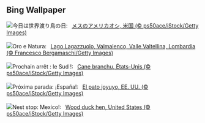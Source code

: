 ## Bing Wallpaper
![](https://www.bing.com/th?id=OHR.WoodDuckHen_JA-JP7933266501_UHD.jpg&w=1000)今日は世界渡り鳥の日:&nbsp;&ensp;[メスのアメリカオシ, 米国 (© ps50ace/iStock/Getty Images)](https://www.bing.com/th?id=OHR.WoodDuckHen_JA-JP7933266501_UHD.jpg)
<br><br/>
![](https://www.bing.com/th?id=OHR.LagoLagazuolo_IT-IT9428871019_UHD.jpg&w=1000)Oro e Natura:&nbsp;&ensp;[Lago Lagazzuolo, Valmalenco, Valle Valtellina, Lombardia (© Francesco Bergamaschi/Getty Images)](https://www.bing.com/th?id=OHR.LagoLagazuolo_IT-IT9428871019_UHD.jpg)
<br><br/>
![](https://www.bing.com/th?id=OHR.WoodDuckHen_FR-FR2128757864_UHD.jpg&w=1000)Prochain arrêt : le Sud !:&nbsp;&ensp;[Cane branchu, États-Unis (© ps50ace/iStock/Getty Images)](https://www.bing.com/th?id=OHR.WoodDuckHen_FR-FR2128757864_UHD.jpg)
<br><br/>
![](https://www.bing.com/th?id=OHR.WoodDuckHen_ES-ES1058654365_UHD.jpg&w=1000)Próxima parada: ¡España!:&nbsp;&ensp;[El pato joyuyo, EE. UU. (© ps50ace/iStock/Getty Images)](https://www.bing.com/th?id=OHR.WoodDuckHen_ES-ES1058654365_UHD.jpg)
<br><br/>
![](https://www.bing.com/th?id=OHR.WoodDuckHen_EN-GB5445479640_UHD.jpg&w=1000)Nest stop: Mexico!:&nbsp;&ensp;[Wood duck hen, United States (© ps50ace/iStock/Getty Images)](https://www.bing.com/th?id=OHR.WoodDuckHen_EN-GB5445479640_UHD.jpg)
<br><br/>
